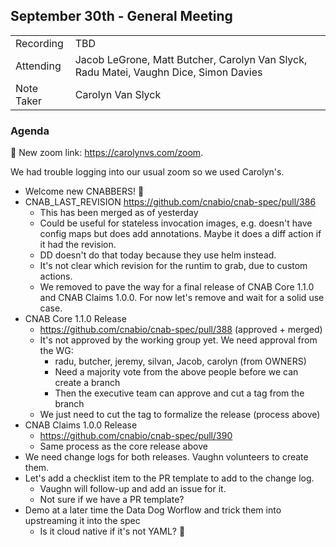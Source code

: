 ## September 30th - General Meeting

|  |  | 
| -------- | -------- |
| Recording  | TBD |
| Attending  | Jacob LeGrone, Matt Butcher, Carolyn Van Slyck, Radu Matei, Vaughn Dice, Simon Davies  |
| Note Taker | Carolyn Van Slyck |

### Agenda

🚨 New zoom link: https://carolynvs.com/zoom.

We had trouble logging into our usual zoom so we used Carolyn's.

- Welcome new CNABBERS! 🦀
- CNAB_LAST_REVISION https://github.com/cnabio/cnab-spec/pull/386
    - This has been merged as of yesterday
    - Could be useful for stateless invocation images, e.g. doesn't have config maps but does add annotations. Maybe it does a diff action if it had the revision.
    - DD doesn't do that today because they use helm instead.
    - It's not clear which revision for the runtim to grab, due to custom actions.
    - We removed to pave the way for a final release of CNAB Core 1.1.0 and CNAB Claims 1.0.0. For now let's remove and wait for a solid use case.
- CNAB Core 1.1.0 Release
    - https://github.com/cnabio/cnab-spec/pull/388 (approved + merged)
    - It's not approved by the working group yet. We need approval from the WG:
        - radu, butcher, jeremy, silvan, Jacob, carolyn (from OWNERS)
        - Need a majority vote from the above people before we can create a branch
        - Then the executive team can approve and cut a tag from the branch
    - We just need to cut the tag to formalize the release (process above)
- CNAB Claims 1.0.0 Release
    - https://github.com/cnabio/cnab-spec/pull/390
    - Same process as the core release above
- We need change logs for both releases. Vaughn volunteers to create them.
- Let's add a checklist item to the PR template to add to the change log.
    - Vaughn will follow-up and add an issue for it.
    - Not sure if we have a PR template?
- Demo at a later time the Data Dog Worflow and trick them into upstreaming it into the spec
    - Is it cloud native if it's not YAML? 🤔
